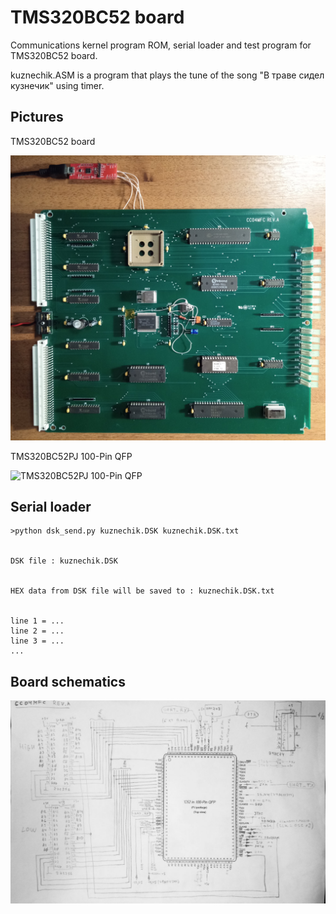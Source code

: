 # TMS320BC52 board 

Communications kernel program ROM, serial loader and test program for TMS320BC52 board.

kuznechik.ASM is a program that plays the tune of the song "В траве сидел кузнечик" using timer.

## Pictures

TMS320BC52 board

![TMS320BC52 board](/TMS320BC52_brd.jpg)


TMS320BC52PJ 100-Pin QFP

![TMS320BC52PJ 100-Pin QFP](/b_2.jpg)


## Serial loader

~~~
>python dsk_send.py kuznechik.DSK kuznechik.DSK.txt


DSK file : kuznechik.DSK


HEX data from DSK file will be saved to : kuznechik.DSK.txt


line 1 = ...
line 2 = ...
line 3 = ...
...
~~~


##  Board schematics
 
![Board schematics](/TMS320BC52_sch.jpg)
